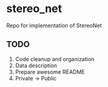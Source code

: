 # stereo_net
Repo for implementation of StereoNet

## TODO
1. Code cleanup and organization
2. Data description
3. Prepare awesome README
4. Private -> Public
